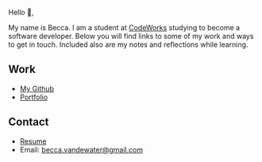 Hello 👋, 

My name is Becca. I am a student at [CodeWorks](https://boisecodeworks.com) studying to become a software developer. Below you will find links to some of my work and ways to get in touch. Included also are my notes and reflections while learning. 

## Work

* [My Github](https://github.com/RebeccaVandeWater)
* [Portfolio](https://RebeccaVandeWater.github.io/)

## Contact

* [Resume](https://RebeccaVandeWater.github.io/resume)
* Email: becca.vandewater@gmail.com
